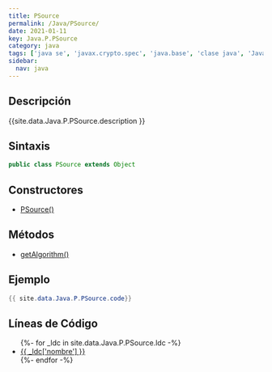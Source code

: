 ```yaml
---
title: PSource
permalink: /Java/PSource/
date: 2021-01-11
key: Java.P.PSource
category: java
tags: ['java se', 'javax.crypto.spec', 'java.base', 'clase java', 'Java 1.5']
sidebar: 
  nav: java
---
```


## Descripción
{{site.data.Java.P.PSource.description }}

## Sintaxis
~~~java
public class PSource extends Object
~~~

## Constructores
* [PSource()](/Java/PSource/PSource/)

## Métodos
* [getAlgorithm()](/Java/PSource/getAlgorithm)

## Ejemplo
~~~java
{{ site.data.Java.P.PSource.code}}
~~~

## Líneas de Código
<ul>
{%- for _ldc in site.data.Java.P.PSource.ldc -%}
   <li>
       <a href="{{_ldc['url'] }}">{{ _ldc['nombre'] }}</a>
   </li>
{%- endfor -%}
</ul>
